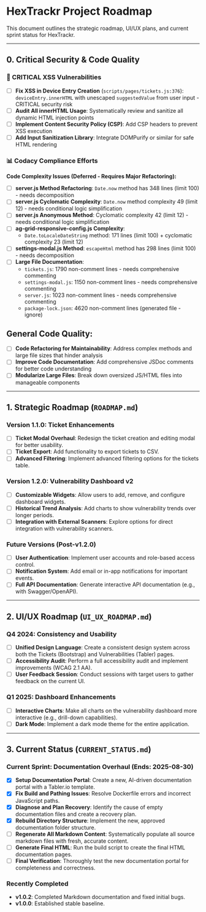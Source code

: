 # HexTrackr Project Roadmap

This document outlines the strategic roadmap, UI/UX plans, and current sprint status for HexTrackr.

---

## 0. Critical Security & Code Quality

### 🚨 CRITICAL XSS Vulnerabilities

- [ ] **Fix XSS in Device Entry Creation** (`scripts/pages/tickets.js:376`): `deviceEntry.innerHTML` with unescaped `suggestedValue` from user input - CRITICAL security risk
- [ ] **Audit All innerHTML Usage**: Systematically review and sanitize all dynamic HTML injection points
- [ ] **Implement Content Security Policy (CSP)**: Add CSP headers to prevent XSS execution
- [ ] **Add Input Sanitization Library**: Integrate DOMPurify or similar for safe HTML rendering

### 📊 Codacy Compliance Efforts

**Code Complexity Issues (Deferred - Requires Major Refactoring):**

- [ ] **server.js Method Refactoring**: `Date.now` method has 348 lines (limit 100) - needs decomposition
- [ ] **server.js Cyclomatic Complexity**: `Date.now` method complexity 49 (limit 12) - needs conditional logic simplification
- [ ] **server.js Anonymous Method**: Cyclomatic complexity 42 (limit 12) - needs conditional logic simplification
- [ ] **ag-grid-responsive-config.js Complexity**:
  - `Date.toLocaleDateString` method: 171 lines (limit 100) + cyclomatic complexity 23 (limit 12)
- [ ] **settings-modal.js Method**: `escapeHtml` method has 298 lines (limit 100) - needs decomposition
- [ ] **Large File Documentation**:
  - `tickets.js`: 1790 non-comment lines - needs comprehensive commenting
  - `settings-modal.js`: 1150 non-comment lines - needs comprehensive commenting  
  - `server.js`: 1023 non-comment lines - needs comprehensive commenting
  - `package-lock.json`: 4620 non-comment lines (generated file - ignore)

## General Code Quality:

- [ ] **Code Refactoring for Maintainability**: Address complex methods and large file sizes that hinder analysis
- [ ] **Improve Code Documentation**: Add comprehensive JSDoc comments for better code understanding
- [ ] **Modularize Large Files**: Break down oversized JS/HTML files into manageable components

---

## 1. Strategic Roadmap (`ROADMAP.md`)

### Version 1.1.0: Ticket Enhancements

- [ ] **Ticket Modal Overhaul**: Redesign the ticket creation and editing modal for better usability.
- [ ] **Ticket Export**: Add functionality to export tickets to CSV.
- [ ] **Advanced Filtering**: Implement advanced filtering options for the tickets table.

### Version 1.2.0: Vulnerability Dashboard v2

- [ ] **Customizable Widgets**: Allow users to add, remove, and configure dashboard widgets.
- [ ] **Historical Trend Analysis**: Add charts to show vulnerability trends over longer periods.
- [ ] **Integration with External Scanners**: Explore options for direct integration with vulnerability scanners.

### Future Versions (Post-v1.2.0)

- [ ] **User Authentication**: Implement user accounts and role-based access control.
- [ ] **Notification System**: Add email or in-app notifications for important events.
- [ ] **Full API Documentation**: Generate interactive API documentation (e.g., with Swagger/OpenAPI).

---

## 2. UI/UX Roadmap (`UI_UX_ROADMAP.md`)

### Q4 2024: Consistency and Usability

- [ ] **Unified Design Language**: Create a consistent design system across both the Tickets (Bootstrap) and Vulnerabilities (Tabler) pages.
- [ ] **Accessibility Audit**: Perform a full accessibility audit and implement improvements (WCAG 2.1 AA).
- [ ] **User Feedback Session**: Conduct sessions with target users to gather feedback on the current UI.

### Q1 2025: Dashboard Enhancements

- [ ] **Interactive Charts**: Make all charts on the vulnerability dashboard more interactive (e.g., drill-down capabilities).
- [ ] **Dark Mode**: Implement a dark mode theme for the entire application.

---

## 3. Current Status (`CURRENT_STATUS.md`)

### Current Sprint: Documentation Overhaul (Ends: 2025-08-30)

- [x] **Setup Documentation Portal**: Create a new, AI-driven documentation portal with a Tabler.io template.
- [x] **Fix Build and Pathing Issues**: Resolve Dockerfile errors and incorrect JavaScript paths.
- [x] **Diagnose and Plan Recovery**: Identify the cause of empty documentation files and create a recovery plan.
- [x] **Rebuild Directory Structure**: Implement the new, approved documentation folder structure.
- [ ] **Regenerate All Markdown Content**: Systematically populate all source markdown files with fresh, accurate content.
- [ ] **Generate Final HTML**: Run the build script to create the final HTML documentation pages.
- [ ] **Final Verification**: Thoroughly test the new documentation portal for completeness and correctness.

### Recently Completed

- **v1.0.2**: Completed Markdown documentation and fixed initial bugs.
- **v1.0.0**: Established stable baseline.
